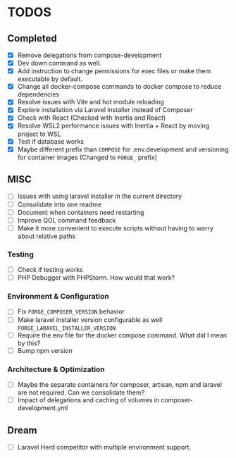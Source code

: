 # TODOS

## Completed

- [x] Remove delegations from compose-development
- [x] Dev down command as well.
- [x] Add instruction to change permissions for exec files or make them executable by default.
- [x] Change all docker-compose commands to docker compose to reduce dependencies
- [x] Resolve issues with Vite and hot module reloading
- [x] Explore installation via Laravel installer instead of Composer
- [x] Check with React (Checked with Inertia and React)
- [x] Resolve WSL2 performance issues with Inertia + React by moving project to WSL
- [x] Test if database works
- [x] Maybe different prefix than `COMPOSE` for .env.development and versioning for container images (Changed to `FORGE_` prefix)

## MISC
- [ ] Issues with using laravel installer in the current directory
- [ ] Consolidate into one readme
- [ ] Document when containers need restarting
- [ ] Improve QOL command feedback
- [ ] Make it more convenient to execute scripts without having to worry about relative paths

### Testing
- [ ] Check if testing works
- [ ] PHP Debugger with PHPStorm. How would that work?

### Environment & Configuration
- [ ] Fix `FORGE_COMPOSER_VERSION` behavior
- [ ] Make laravel installer version configurable as well `FORGE_LARAVEL_INSTALLER_VERSION`
- [ ] Require the env file for the docker compose command. What did I mean by this?
- [ ] Bump npm version

### Architecture & Optimization
- [ ] Maybe the separate containers for composer, artisan, npm and laravel are not required. Can we consolidate them?
- [ ] Impact of delegations and caching of volumes in composer-development.yml

## Dream
- [ ] Laravel Herd competitor with multiple environment support.